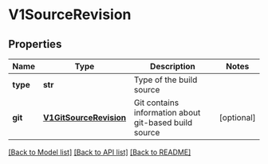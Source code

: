 # V1SourceRevision

## Properties
Name | Type | Description | Notes
------------ | ------------- | ------------- | -------------
**type** | **str** | Type of the build source | 
**git** | [**V1GitSourceRevision**](V1GitSourceRevision.md) | Git contains information about git-based build source | [optional] 

[[Back to Model list]](../README.md#documentation-for-models) [[Back to API list]](../README.md#documentation-for-api-endpoints) [[Back to README]](../README.md)


